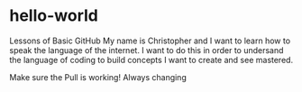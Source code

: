 # hello-world
Lessons of Basic GitHub
My name is Christopher and I want to learn how to speak the language of the internet. I want to do this in order to undersand the language of coding to build concepts I want to create and see mastered.

Make sure the Pull is working!
Always changing
